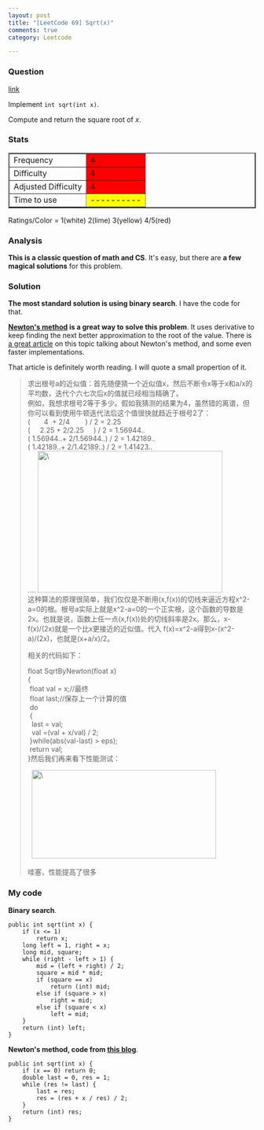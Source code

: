 ```yaml
---
layout: post
title: "[LeetCode 69] Sqrt(x)"
comments: true
category: Leetcode

---
```



### Question 
[link](http://oj.leetcode.com/problems/sqrtx/)

<div class="question-content">
            <p></p><p>Implement <code>int sqrt(int x)</code>.</p>

<p>Compute and return the square root of <i>x</i>.</p><p></p>
          </div>

### Stats
<table border="2">
	<tr>
		<td>Frequency</td>
		<td bgcolor="red">4</td>
	</tr>
	<tr>
		<td>Difficulty</td>
		<td bgcolor="red">4</td>
	</tr>
	<tr>
		<td>Adjusted Difficulty</td>
		<td bgcolor="red">4</td>
	</tr>
	<tr>
		<td>Time to use</td>
		<td bgcolor="yellow">----------</td>
	</tr>
</table>

Ratings/Color = 1(white) 2(lime) 3(yellow) 4/5(red)

### Analysis

__This is a classic question of math and CS__. It's easy, but there are __a few magical solutions__ for this problem.

### Solution

__The most standard solution is using binary search__. I have the code for that. 

__[Newton's method](http://en.wikipedia.org/wiki/Newton's_method) is a great way to solve this problem__. It uses derivative to keep finding the next better approximation to the root of the value. There is [a great article](http://www.2cto.com/kf/201206/137256.html) on this topic talking about Newton's method, and some even faster implementations. 

That article is definitely worth reading. I will quote a small propertion of it. 

<blockquote cite="http://www.2cto.com/kf/201206/137256.html">
    <p>求出根号a的近似值：首先随便猜一个近似值x，然后不断令x等于x和a/x的平均数，迭代个六七次后x的值就已经相当精确了。
        <br>例如，我想求根号2等于多少。假如我猜测的结果为4，虽然错的离谱，但你可以看到使用牛顿迭代法后这个值很快就趋近于根号2了：
        <br>(&nbsp;&nbsp;&nbsp;&nbsp;&nbsp;&nbsp; 4&nbsp; + 2/4&nbsp;&nbsp;&nbsp;&nbsp;&nbsp;&nbsp;&nbsp; ) / 2 = 2.25
        <br>(&nbsp;&nbsp;&nbsp;&nbsp; 2.25 + 2/2.25&nbsp;&nbsp;&nbsp;&nbsp; ) / 2 = 1.56944..
        <br>( 1.56944..+ 2/1.56944..) / 2 = 1.42189..
        <br>( 1.42189..+ 2/1.42189..) / 2 = 1.41423..
        <br>....
        <img alt="\" src="http://up.2cto.com/2012/0626/20120626085529128.gif" style="width: 376px; height: 288px;">
        <br>这种算法的原理很简单，我们仅仅是不断用(x,f(x))的切线来逼近方程x^2-a=0的根。根号a实际上就是x^2-a=0的一个正实根，这个函数的导数是2x。也就是说，函数上任一点(x,f(x))处的切线斜率是2x。那么，x-f(x)/(2x)就是一个比x更接近的近似值。代入 f(x)=x^2-a得到x-(x^2-a)/(2x)，也就是(x+a/x)/2。</p>
    <p>相关的代码如下：</p>
    <p>float SqrtByNewton(float x)
        <br>{
        <br>&nbsp;float val = x;//最终
        <br>&nbsp;float last;//保存上一个计算的值
        <br>&nbsp;do
        <br>&nbsp;{
        <br>&nbsp;&nbsp;last = val;
        <br>&nbsp;&nbsp;val =(val + x/val) / 2;
        <br>&nbsp;}while(abs(val-last) &gt; eps);
        <br>&nbsp;return val;
        <br>}然后我们再来看下性能测试：
    </p>
    <p>&nbsp;
        <img alt="\" src="http://up.2cto.com/2012/0626/20120626085547902.png" style="width: 375px; height: 180px;">
    </p>
    <p>哇塞，性能提高了很多</p>
</blockquote>

### My code

__Binary search__. 


    public int sqrt(int x) {
        if (x <= 1)
            return x;
        long left = 1, right = x;
        long mid, square;
        while (right - left > 1) {
            mid = (left + right) / 2;
            square = mid * mid;
            if (square == x)
                return (int) mid;
            else if (square > x)
                right = mid;
            else if (square < x)
                left = mid;
        }
        return (int) left;
    }


__Newton's method, code from [this blog](http://www.cnblogs.com/AnnieKim/archive/2013/04/18/3028607.html)__. 


    public int sqrt(int x) {
        if (x == 0) return 0;
        double last = 0, res = 1;
        while (res != last) {
            last = res;
            res = (res + x / res) / 2;
        }
        return (int) res;
    }

